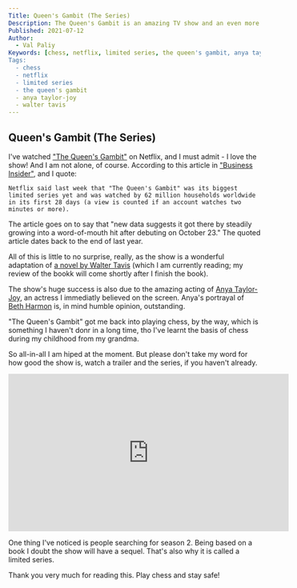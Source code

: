 ```yaml
---
Title: Queen's Gambit (The Series)
Description: The Queen's Gambit is an amazing TV show and an even more amazing book.
Published: 2021-07-12
Author:
  - Val Paliy
Keywords: [chess, netflix, limited series, the queen's gambit, anya taylor-joy, walter tavis]
Tags:
  - chess
  - netflix
  - limited series
  - the queen's gambit
  - anya taylor-joy
  - walter tavis
---
```


## Queen's Gambit (The Series)

I've watched ["The Queen's Gambit"](https://www.netflix.com/ua/title/80234304) on Netflix, and I must admit - I love the show! And I am not alone, of course. According to this article in ["Business Insider"](https://www.businessinsider.com/data-shows-netflix-queens-gambit-a-word-of-mouth-hit-2020-11), and I quote:

```
Netflix said last week that "The Queen's Gambit" was its biggest limited series yet and was watched by 62 million households worldwide in its first 28 days (a view is counted if an account watches two minutes or more).
```

The article goes on to say that "new data suggests it got there by steadily growing into a word-of-mouth hit after debuting on October 23." The quoted article dates back to the end of last year.

All of this is little to no surprise, really, as the show is a wonderful adaptation of [a novel by Walter Tavis](https://en.wikipedia.org/wiki/The_Queen%27s_Gambit_(novel)) (which I am currently reading; my review of the bookk will come shortly after I finish the book).

The show's huge success is also due to the amazing acting of [Anya Taylor-Joy](https://anyataylorjoy.org/), an actress I immediatly believed on the screen. Anya's portrayal of [Beth Harmon](https://en.wikipedia.org/wiki/Beth_Harmon) is, in mind humble opinion, outstanding.

"The Queen's Gambit" got me back into playing chess, by the way, which is something I haven't donr in a long time, tho I've learnt the basis of chess during my childhood from my grandma.

So all-in-all I am hiped at the moment. But please don't take my word for how good the show is, watch a trailer and the series, if you haven't already.

<div class="align_center" style="height:auto; max-width: 100%; border:none; display:block;">
<iframe width="560" height="315" src="https://www.youtube.com/embed/CDrieqwSdgI" title="YouTube video player" frameborder="0" allow="accelerometer; autoplay; clipboard-write; encrypted-media; gyroscope; picture-in-picture" allowfullscreen></iframe>
</div>

One thing I've noticed is people searching for season 2. Being based on a book I doubt the show will have a sequel. That's also why it is called a limited series.

Thank you very much for reading this. Play chess and stay safe!
